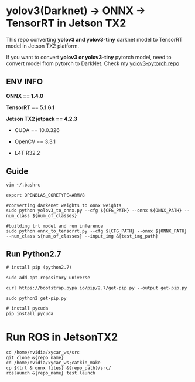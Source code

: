 # yolov3(Darknet) -> ONNX -> TensorRT in Jetson TX2

This repo converting **yolov3 and yolov3-tiny** darknet model to TensorRT model in Jetson TX2 platform.

If you want to convert **yolov3 or yolov3-tiny** pytorch model, need to convert model from pytorch to DarkNet. Check my [yolov3-pytorch repo](https://github.com/2damin/yolov3-pytorch)

## ENV INFO

**ONNX == 1.4.0**

**TensorRT == 5.1.6.1**

**Jetson TX2 jetpack == 4.2.3**

- CUDA == 10.0.326

- OpenCV == 3.3.1

- L4T R32.2


## Guide

```
vim ~/.bashrc

export OPENBLAS_CORETYPE=ARMV8

#converting darkenet weights to onnx weights
sudo python yolov3_to_onnx.py --cfg ${CFG_PATH} --onnx ${ONNX_PATH} --num_class ${num_of_classes}

#building trt model and run inference
sudo python onnx_to_tensorrt.py --cfg ${CFG_PATH} --onnx ${ONNX_PATH} --num_class ${num_of_classes} --input_img &{test_img_path}

```

## Run Python2.7

 ```
 # install pip (python2.7)
 
 sudo add-apt-repository universe
 
 curl https://bootstrap.pypa.io/pip/2.7/get-pip.py --output get-pip.py
 
 sudo python2 get-pip.py
 
 # install pycuda
 pip install pycuda
 
 ```
 
 # Run ROS in JetsonTX2
 ```
 cd /home/nvidia/xycar_ws/src
 git clone &{repo_name}
 cd /home/nvidia/xycar_ws;catkin_make
 cp ${trt & onnx files} &{repo_path}/src/
 roslaunch &{repo_name} test.launch
 ```
